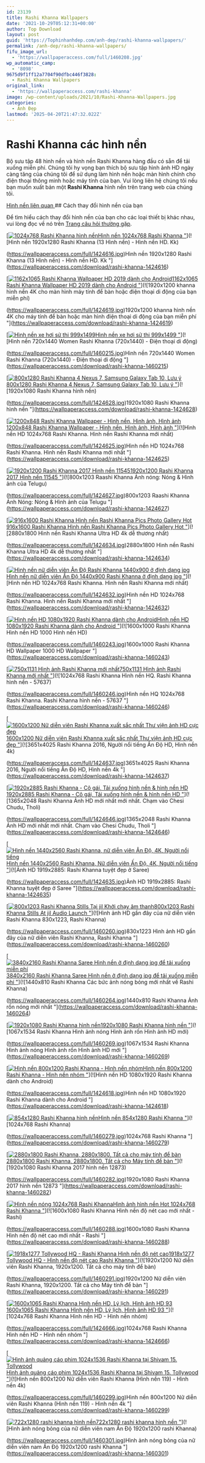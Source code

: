 ```yaml
---
id: 23139
title: Rashi Khanna Wallpapers
date: '2021-10-29T05:12:31+00:00'
author: Top Download
layout: post
guid: 'https://Tophinhanhdep.com/anh-dep/rashi-khanna-wallpapers/'
permalink: /anh-dep/rashi-khanna-wallpapers/
fifu_image_url:
  - 'https://wallpaperaccess.com/full/1460208.jpg'
wp_automatic_camp:
  - '8098'
9675d9f1ff12a7704f90dfbc446f3828:
  - Rashi Khanna Wallpapers
original_link:
  - 'https://wallpaperaccess.com/rashi-khanna'
image: /wp-content/uploads/2021/10/Rashi-Khanna-Wallpapers.jpg
categories:
  - Ảnh Đẹp
lastmod: '2025-04-20T21:47:32.022Z'
---
```

# Rashi Khanna các hình nền

Bộ sưu tập 48 hình nền và hình nền Rashi Khanna hàng đầu có sẵn để tải xuống miễn phí. Chúng tôi hy vọng bạn thích bộ sưu tập hình ảnh HD ngày càng tăng của chúng tôi để sử dụng làm hình nền hoặc màn hình chính cho điện thoại thông minh hoặc máy tính của bạn. Vui lòng liên hệ chúng tôi nếu bạn muốn xuất bản một **Rashi Khanna** hình nền trên trang web của chúng tôi.

[Hình nền liên quan ](#related) ## Cách thay đổi hình nền của bạn

Để tìm hiểu cách thay đổi hình nền của bạn cho các loại thiết bị khác nhau, vui lòng đọc về nó trên [Trang câu hỏi thường gặp](https://tophinhanhdep.com/faq/).

  
[[![1024x768 Rashi Khanna hình nền](https://wallpaperaccess.com/full/1460208.jpg)Hình nền 1024x768 Rashi Khanna "](https://wallpaperaccess.com/download/rashi-khanna-1460208)](![Hình nền 1920x1280 Rashi Khanna (13 Hình nền) - Hình nền HD.  Kk)

(https://wallpaperaccess.com/full/1424616.jpg)Hình nền 1920x1280 Rashi Khanna (13 Hình nền) - Hình nền HD. Kk "](https://wallpaperaccess.com/download/rashi-khanna-1424616)

[[![1162x1065 Rashi Khanna Wallpaper HD 2019 dành cho Android](https://wallpaperaccess.com/full/1460210.jpg)1162x1065 Rashi Khanna Wallpaper HD 2019 dành cho Android "](https://wallpaperaccess.com/download/rashi-khanna-1460210)](![1920x1200 khanna hình nền 4K cho màn hình máy tính để bàn hoặc điện thoại di động của bạn miễn phí)

(https://wallpaperaccess.com/full/1424619.jpg)1920x1200 khanna hình nền 4K cho máy tính để bàn hoặc màn hình điện thoại di động của bạn miễn phí "](https://wallpaperaccess.com/download/rashi-khanna-1424619)

[[![Hình nền xe hơi sử thi 999x1499](https://wallpaperaccess.com/full/1424630.jpg)Hình nền xe hơi sử thi 999x1499 "](https://wallpaperaccess.com/download/rashi-khanna-1424630)](![Hình nền 720x1440 Women Rashi Khanna (720x1440) - Điện thoại di động)

(https://wallpaperaccess.com/full/1460215.jpg)Hình nền 720x1440 Women Rashi Khanna (720x1440) - Điện thoại di động "](https://wallpaperaccess.com/download/rashi-khanna-1460215)

[[![800x1280 Rashi Khanna 4 Nexus 7, Samsung Galaxy Tab 10, Lưu ý](https://wallpaperaccess.com/full/1460216.jpg)800x1280 Rashi Khanna 4 Nexus 7, Samsung Galaxy Tab 10, Lưu ý "](https://wallpaperaccess.com/download/rashi-khanna-1460216)](![1920x1080 Rashi Khanna hình nền)

(https://wallpaperaccess.com/full/1424628.jpg)1920x1080 Rashi Khanna hình nền "](https://wallpaperaccess.com/download/rashi-khanna-1424628)

[[![1200x848 Rashi Khanna Wallpaper - Hình nền, Hình ảnh, Hình ảnh](https://wallpaperaccess.com/full/1460220.jpg)1200x848 Rashi Khanna Wallpaper - Hình nền, Hình ảnh, Hình ảnh "](https://wallpaperaccess.com/download/rashi-khanna-1460220)](![Hình nền HD 1024x768 Rashi Khanna.  Hình nền Rashi Khanna mới nhất)

(https://wallpaperaccess.com/full/1424625.jpg)Hình nền HD 1024x768 Rashi Khanna. Hình nền Rashi Khanna mới nhất "](https://wallpaperaccess.com/download/rashi-khanna-1424625)

[[![1920x1200 Rashi Khanna 2017 Hình nền 11545](https://wallpaperaccess.com/full/1460231.jpg)1920x1200 Rashi Khanna 2017 Hình nền 11545 "](https://wallpaperaccess.com/download/rashi-khanna-1460231)](![800x1203 Raashi Khanna Ảnh nóng: Nóng & Hình ảnh của Telugu)

(https://wallpaperaccess.com/full/1424627.jpg)800x1203 Raashi Khanna Ảnh Nóng: Nóng &amp; Hình ảnh của Telugu "](https://wallpaperaccess.com/download/rashi-khanna-1424627)

[[![916x1600 Rashi Khanna Hình nền Rashi Khanna Pics Photo Gallery Hot](https://wallpaperaccess.com/full/1424624.jpg)916x1600 Rashi Khanna Hình nền Rashi Khanna Pics Photo Gallery Hot "](https://wallpaperaccess.com/download/rashi-khanna-1424624)](![2880x1800 Hình nền Rashi Khanna Ultra HD 4k dễ thương nhất)

(https://wallpaperaccess.com/full/1424634.jpg)2880x1800 Hình nền Rashi Khanna Ultra HD 4k dễ thương nhất "](https://wallpaperaccess.com/download/rashi-khanna-1424634)

[[![Hình nền nữ diễn viên Ấn Độ Rashi Khanna 1440x900 ở định dạng jpg](https://wallpaperaccess.com/full/1460236.jpg)Hình nền nữ diễn viên Ấn Độ 1440x900 Rashi Khanna ở định dạng jpg "](https://wallpaperaccess.com/download/rashi-khanna-1460236)](![Hình nền HD 1024x768 Rashi Khanna.  Hình nền Rashi Khanna mới nhất)

(https://wallpaperaccess.com/full/1424632.jpg)Hình nền HD 1024x768 Rashi Khanna. Hình nền Rashi Khanna mới nhất "](https://wallpaperaccess.com/download/rashi-khanna-1424632)

[[![Hình nền HD 1080x1920 Rashi Khanna dành cho Android](https://wallpaperaccess.com/full/1424640.jpg)Hình nền HD 1080x1920 Rashi Khanna dành cho Android "](https://wallpaperaccess.com/download/rashi-khanna-1424640)](![1600x1000 Rashi Khanna Hình nền HD 1000 Hình nền HD)

(https://wallpaperaccess.com/full/1460243.jpg)1600x1000 Rashi Khanna HD Wallpaper 1000 HD Wallpaper "](https://wallpaperaccess.com/download/rashi-khanna-1460243)

[[![750x1131 Hình ảnh Rashi Khanna mới nhất](https://wallpaperaccess.com/full/1460245.jpg)750x1131 Hình ảnh Rashi Khanna mới nhất "](https://wallpaperaccess.com/download/rashi-khanna-1460245)](![1024x768 Rashi Khanna Hình nền HQ.  Rashi Khanna hình nền - 57637)

(https://wallpaperaccess.com/full/1460246.jpg)Hình nền HQ 1024x768 Rashi Khanna. Rashi Khanna hình nền - 57637 "](https://wallpaperaccess.com/download/rashi-khanna-1460246)

[[![1600x1200 Nữ diễn viên Rashi Khanna xuất sắc nhất Thư viện ảnh HD cực đẹp](https://wallpaperaccess.com/full/1460248.jpg)1600x1200 Nữ diễn viên Rashi Khanna xuất sắc nhất Thư viện ảnh HD cực đẹp "](https://wallpaperaccess.com/download/rashi-khanna-1460248)](![3651x4025 Rashi Khanna 2016, Người nổi tiếng Ấn Độ HD, Hình nền 4k)

(https://wallpaperaccess.com/full/1424637.jpg)3651x4025 Rashi Khanna 2016, Người nổi tiếng Ấn Độ HD, Hình nền 4k "](https://wallpaperaccess.com/download/rashi-khanna-1424637)

[[![1920x2885 Rashi Khanna - Cô gái, Tải xuống hình nền & hình nền HD](https://wallpaperaccess.com/full/1460251.jpg)1920x2885 Rashi Khanna - Cô gái, Tải xuống hình nền &amp; hình nền HD "](https://wallpaperaccess.com/download/rashi-khanna-1460251)](![1365x2048 Rashi Khanna Ảnh HD mới nhất mới nhất.  Chạm vào Chesi Chudu, Tholi)

(https://wallpaperaccess.com/full/1424646.jpg)1365x2048 Rashi Khanna Ảnh HD mới nhất mới nhất. Chạm vào Chesi Chudu, Tholi "](https://wallpaperaccess.com/download/rashi-khanna-1424646)

[[![Hình nền 1440x2560 Rashi Khanna, nữ diễn viên Ấn Độ, 4K, Người nổi tiếng](https://wallpaperaccess.com/full/1460254.jpg)Hình nền 1440x2560 Rashi Khanna, Nữ diễn viên Ấn Độ, 4K, Người nổi tiếng "](https://wallpaperaccess.com/download/rashi-khanna-1460254)](![Ảnh HD 1919x2885: Rashi Khanna tuyệt đẹp ở Saree)

(https://wallpaperaccess.com/full/1424635.jpg)Ảnh HD 1919x2885: Rashi Khanna tuyệt đẹp ở Saree "](https://wallpaperaccess.com/download/rashi-khanna-1424635)

[[![800x1203 Rashi Khanna Stills Tại jil Khởi chạy âm thanh](https://wallpaperaccess.com/full/1460259.jpg)800x1203 Rashi Khanna Stills At jil Audio Launch "](https://wallpaperaccess.com/download/rashi-khanna-1460259)](![Hình ảnh HD gần đây của nữ diễn viên Rashi Khanna 830x1223, Rashi Khanna)

(https://wallpaperaccess.com/full/1460260.jpg)830x1223 Hình ảnh HD gần đây của nữ diễn viên Rashi Khanna, Rashi Khanna "](https://wallpaperaccess.com/download/rashi-khanna-1460260)

[[![3840x2160 Rashi Khanna Saree Hình nền ở định dạng jpg để tải xuống miễn phí](https://wallpaperaccess.com/full/1460262.jpg)3840x2160 Rashi Khanna Saree Hình nền ở định dạng jpg để tải xuống miễn phí "](https://wallpaperaccess.com/download/rashi-khanna-1460262)](![1440x810 Rashi Khanna Các bức ảnh nóng bỏng mới nhất về Rashi Khanna)

(https://wallpaperaccess.com/full/1460264.jpg)1440x810 Rashi Khanna Ảnh rốn nóng mới nhất "](https://wallpaperaccess.com/download/rashi-khanna-1460264)

[[![1920x1080 Rashi Khanna hình nền](https://wallpaperaccess.com/full/1460265.jpg)1920x1080 Rashi Khanna hình nền "](https://wallpaperaccess.com/download/rashi-khanna-1460265)](![1067x1534 Rashi Khanna Hình ảnh nóng Hình ảnh rốn Hình ảnh HD mới)

(https://wallpaperaccess.com/full/1460269.jpg)1067x1534 Rashi Khanna Hình ảnh nóng Hình ảnh rốn Hình ảnh HD mới "](https://wallpaperaccess.com/download/rashi-khanna-1460269)

[[![Hình nền 800x1200 Rashi Khanna - Hình nền nhóm](https://wallpaperaccess.com/full/1460274.jpg)Hình nền 800x1200 Rashi Khanna - Hình nền nhóm "](https://wallpaperaccess.com/download/rashi-khanna-1460274)](![Hình nền HD 1080x1920 Rashi Khanna dành cho Android)

(https://wallpaperaccess.com/full/1424618.jpg)Hình nền HD 1080x1920 Rashi Khanna dành cho Android "](https://wallpaperaccess.com/download/rashi-khanna-1424618)

[[![854x1280 Rashi Khanna hình nền](https://wallpaperaccess.com/full/1460278.jpg)Hình nền 854x1280 Rashi Khanna "](https://wallpaperaccess.com/download/rashi-khanna-1460278)](![1024x768 Rashi Khanna)

(https://wallpaperaccess.com/full/1460279.jpg)1024x768 Rashi Khanna "](https://wallpaperaccess.com/download/rashi-khanna-1460279)

[[![2880x1800 Rashi Khanna, 2880x1800.  Tất cả cho máy tính để bàn](https://wallpaperaccess.com/full/1460280.jpg)2880x1800 Rashi Khanna, 2880x1800. Tất cả cho Máy tính để bàn "](https://wallpaperaccess.com/download/rashi-khanna-1460280)](![1920x1080 Rashi Khanna 2017 hình nền 12873)

(https://wallpaperaccess.com/full/1460282.jpg)1920x1080 Rashi Khanna 2017 hình nền 12873 "](https://wallpaperaccess.com/download/rashi-khanna-1460282)

[[![Hình nền nóng 1024x768 Rashi Khanna](https://wallpaperaccess.com/full/1460286.jpg)Hình ảnh hình nền Hot 1024x768 Rashi Khanna "](https://wallpaperaccess.com/download/rashi-khanna-1460286)](![1600x1080 Rashi Khanna Hình nền độ nét cao mới nhất - Rashi)

(https://wallpaperaccess.com/full/1460288.jpg)1600x1080 Rashi Khanna Hình nền độ nét cao mới nhất - Rashi "](https://wallpaperaccess.com/download/rashi-khanna-1460288)

[[![1918x1277 Tollywood HQ - Rashi Khanna Hình nền độ nét cao](https://wallpaperaccess.com/full/1460289.jpg)1918x1277 Tollywood HQ - Hình nền độ nét cao Rashi Khanna "](https://wallpaperaccess.com/download/rashi-khanna-1460289)](![1920x1200 Nữ diễn viên Rashi Khanna, 1920x1200.  Tất cả cho máy tính để bàn)

(https://wallpaperaccess.com/full/1460291.jpg)1920x1200 Nữ diễn viên Rashi Khanna, 1920x1200. Tất cả cho Máy tính để bàn "](https://wallpaperaccess.com/download/rashi-khanna-1460291)

[[![1600x1065 Rashi Khanna Hình nền HD, Lý lịch, Hình ảnh HD 93](https://wallpaperaccess.com/full/1460292.jpg)1600x1065 Rashi Khanna Hình nền HD, Lý lịch, Hình ảnh HD 93 "](https://wallpaperaccess.com/download/rashi-khanna-1460292)](![1024x768 Rashi Khanna Hình nền HD - Hình nền nhóm)

(https://wallpaperaccess.com/full/1424666.jpg)1024x768 Rashi Khanna Hình nền HD - Hình nền nhóm "](https://wallpaperaccess.com/download/rashi-khanna-1424666)

[[![Hình ảnh quảng cáo phim 1024x1536 Rashi Khanna tại Shivam 15. Tollywood](https://wallpaperaccess.com/full/1460298.jpg)Hình ảnh quảng cáo phim 1024x1536 Rashi Khanna tại Shivam 15. Tollywood "](https://wallpaperaccess.com/download/rashi-khanna-1460298)](![Hình nền 800x1200 Nữ diễn viên Rashi Khanna (Hình nền 119) - Hình nền 4k)

(https://wallpaperaccess.com/full/1460299.jpg)Hình nền 800x1200 Nữ diễn viên Rashi Khanna (Hình nền 119) - Hình nền 4k "](https://wallpaperaccess.com/download/rashi-khanna-1460299)

[[![722x1280 rashi khanna hình nền](https://wallpaperaccess.com/full/1460300.jpg)722x1280 rashi khanna hình nền "](https://wallpaperaccess.com/download/rashi-khanna-1460300)](![Hình ảnh nóng bỏng của nữ diễn viên nam Ấn Độ 1920x1200 rashi Khanna)

(https://wallpaperaccess.com/full/1460301.jpg)Hình ảnh nóng bỏng của nữ diễn viên nam Ấn Độ 1920x1200 rashi Khanna "](https://wallpaperaccess.com/download/rashi-khanna-1460301)
